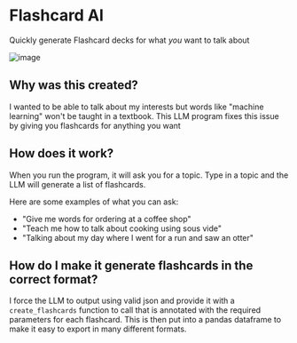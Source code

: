 # Flashcard AI
Quickly generate Flashcard decks for what *you* want to talk about

![image](https://github.com/hmoorerg/flashcard_ai/assets/5322865/e265daa9-8734-4d1b-95b4-29ca2fe6e581)

## Why was this created?
I wanted to be able to talk about my interests but words like "machine learning" won't be taught in a textbook. This LLM program fixes this issue by giving you flashcards for anything you want

## How does it work?
When you run the program, it will ask you for a topic. Type in a topic and the LLM will generate a list of flashcards.

Here are some examples of what you can ask:
- "Give me words for ordering at a coffee shop"
- "Teach me how to talk about cooking using sous vide"
- "Talking about my day where I went for a run and saw an otter"
  

## How do I make it generate flashcards in the correct format?
I force the LLM to output using valid json and provide it with a `create_flashcards` function to call that is annotated with the required parameters for each flashcard. This is then put into a pandas dataframe to make it easy to export in many different formats.
